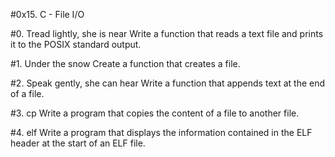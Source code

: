 #0x15. C - File I/O

#0. Tread lightly, she is near
Write a function that reads a text file and prints it to the POSIX standard output.

#1. Under the snow
Create a function that creates a file.

#2. Speak gently, she can hear
Write a function that appends text at the end of a file.

#3. cp
Write a program that copies the content of a file to another file.

#4. elf
Write a program that displays the information contained in the ELF header at the start of an ELF file.
